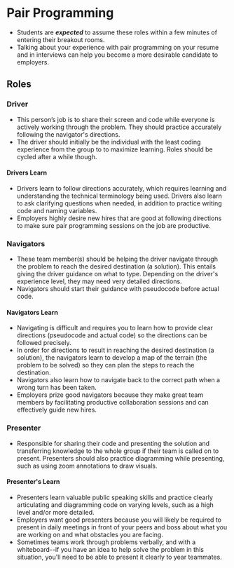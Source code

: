 # Pair Programming

- Students are **_expected_** to assume these roles within a few minutes of entering their breakout rooms.
- Talking about your experience with pair programming on your resume and in interviews can help you become a more desirable candidate to employers.

## Roles

### Driver

- This person’s job is to share their screen and code while everyone is actively working through the problem. They should practice accurately following the navigator's directions.
- The driver should initially be the individual with the least coding experience from the group to to maximize learning. Roles should be cycled after a while though.

#### Drivers Learn

- Drivers learn to follow directions accurately, which requires learning and understanding the technical terminology being used. Drivers also learn to ask clarifying questions when needed, in addition to practice writing code and naming variables.
- Employers highly desire new hires that are good at following directions to make sure pair programming sessions on the job are productive.

### Navigators

- These team member(s) should be helping the driver navigate through the problem to reach the desired destination (a solution). This entails giving the driver guidance on what to type. Depending on the driver's experience level, they may need very detailed directions.
- Navigators should start their guidance with pseudocode before actual code.

#### Navigators Learn

- Navigating is difficult and requires you to learn how to provide clear directions (pseudocode and actual code) so the directions can be followed precisely.
- In order for directions to result in reaching the desired destination (a solution), the navigators learn to develop a map of the terrain (the problem to be solved) so they can plan the steps to reach the destination.
- Navigators also learn how to navigate back to the correct path when a wrong turn has been taken.
- Employers prize good navigators because they make great team members by facilitating productive collaboration sessions and can effectively guide new hires.

### Presenter

- Responsible for sharing their code and presenting the solution and transferring knowledge to the whole group if their team is called on to present. Presenters should also practice diagramming while presenting, such as using zoom annotations to draw visuals.

#### Presenter's Learn

- Presenters learn valuable public speaking skills and practice clearly articulating and diagramming code on varying levels, such as a high level and/or more detailed.
- Employers want good presenters because you will likely be required to present in daily meetings in front of your peers and boss about what you are working on and what obstacles you are facing.
- Sometimes teams work through problems verbally, and with a whiteboard--if you have an idea to help solve the problem in this situation, you'll need to be able to present it clearly to year teammates.